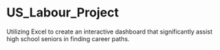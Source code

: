 # US_Labour_Project
Utilizing Excel to create an interactive dashboard that significantly assist high school seniors in finding career paths.
